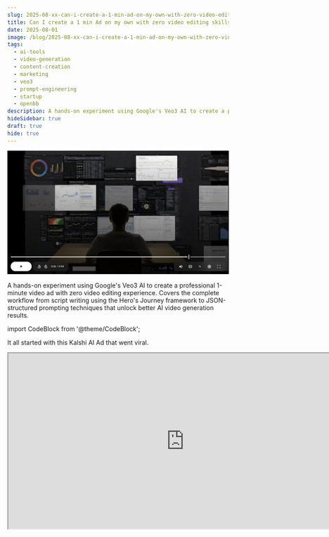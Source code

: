 ```yaml
---
slug: 2025-08-xx-can-i-create-a-1-min-ad-on-my-own-with-zero-video-editing-skills
title: Can I create a 1 min Ad on my own with zero video editing skills?
date: 2025-08-01
image: /blog/2025-08-xx-can-i-create-a-1-min-ad-on-my-own-with-zero-video-editing-skills
tags:
  - ai-tools
  - video-generation
  - content-creation
  - marketing
  - veo3
  - prompt-engineering
  - startup
  - openbb
description: A hands-on experiment using Google's Veo3 AI to create a professional 1-minute video ad with zero video editing experience. Covers the complete workflow from script writing using the Hero's Journey framework to JSON-structured prompting techniques that unlock better AI video generation results.
hideSidebar: true
draft: true
hide: true
---
```


<p align="center">
    <img width="600" src="/blog/2025-08-xx-can-i-create-a-1-min-ad-on-my-own-with-zero-video-editing-skills.png" />
</p>

A hands-on experiment using Google's Veo3 AI to create a professional 1-minute video ad with zero video editing experience. Covers the complete workflow from script writing using the Hero's Journey framework to JSON-structured prompting techniques that unlock better AI video generation results.

<!-- truncate -->

import CodeBlock from '@theme/CodeBlock';

<div style={{borderTop: '1px solid #0088CC', margin: '1.5em 0'}} />

It all started with this Kalshi AI Ad that went viral.

<div className="flex place-items-center justify-center items-center rounded-sm mx-auto">
    <iframe
        src="https://www.youtube.com/embed/mzXFURkcCt4?si=TyLHBw1QX8l2KFNA"
        width="800"
        height="400"
    />
</div>

<br />

When I saw this AI-generated ad, my thought was: "_Wtf. There’s no way this was solely done using AI._”

Then I saw a lot of people on X sharing their Veo-3 AI-generated clips, and I was like: “_hmmm, maybe it is possible_”.

## The script

Between dog walks and daily routines, I found myself sketching out ideas for what would become an AI-generated video to announce OpenBB’s position as a counterpoint to legacy workspace infrastructure.

This would be a cinematic short film about the transformation of financial infrastructure and the rise of OpenBB.

I iterated on this script on my own in terms of what I wanted for it to happen at a very high level, in order to invoke emotion to the audience - in order to do that, I followed the typical Hero journey framework.

Here’s a brief description of what I ended up with at a very high level.

- **The ordinary world**: The legacy financial office with tired analysts in gray suits. Repetitive, robotic work on outdated CRT terminals. This establishes the mundane, oppressive status quo.

- **The call to adventure (opening)**: The young analyst pauses and closes their screen. The moment of questioning: "What if we started over?". The frosted-glass door labeled "UNLOCKED" literally represents the call.

- **Crossing the threshold (transition)**: Walking through the "UNLOCKED" door. The flood of light as they enter the futuristic workspace. It symbolizes leaving the old world behind. Launching OpenBB is the point of no return.

- **Tests and allies**: Other analysts join the journey (allies). Each person transforms into their unique self (rejecting uniformity). The collaborative work represents the tests - learning new ways to work. The AI agent becomes a supernatural aid/mentor figure.

- **The Ordeal (system collapse)**: The legacy system crashes ("INTERNAL ERROR"). This is the death/destruction of the old world. The moment of greatest crisis for those still trapped.

- **The revelation/reward (digital dissolution)**: The walls literally dissolve, revealing the truth. The massive Hub represents the reward/treasure. "This isn't an upgrade. This is a migration" - the wisdom gained.

- **The return**: The black void and logo emergence. Sharing the message with the world: "WE DON'T SELL DATA. WE SELL FREEDOM.". "The financial industry isn't rebooting" - bringing this knowledge back to transform society.

Then I had ChatGPT help me decompose this into different scenes. 

Also bear in mind that these AI video models are trained to output 8s videos, so I wanted to try to have each scene not taking longer than that. At least the core of it - as it’s hard to preserve scene styles between 8s clip.

Although the “extend” feature on Google’s Flow was better than what I hoped for. More on this later.

## Flow - Veo3

I first went to Google AI Studio, to the Generate Media section and tried to paste one the scenes text I had.

Although it was free, the output was pretty disappointing and that’s when I noticed that this was Veo2, and not Veo3 - the model that everyone was raving about on X.

Then I tried to upgrade to Veo3 - but in the typical Google manner - I couldn’t. Ultimately I found it in Google DeepMind platform which pointed me to try it in Flow.

I didn’t have the right subscription so I signed up to “Google AI Ultra for Business” which costed $125/mo (with a 50% discount). The estimates is that this provides around 1250 clips, which is enough, because the quality of the model is extremely impressive and there are ways to squeeze performance out of it - through prompt engineering.

<p align="center">
    <img width="600" src="/blog/2025-08-xx-can-i-create-a-1-min-ad-on-my-own-with-zero-video-editing-skills_1.png" />
</p>

Copy-pasting the scenes as I had them on a document produced very impressive results, but I felt like the results were very diverse among each run.

I felt like it needed more structure. Then I saw several creators mentioned that these models performed significantly better with JSON-structured inputs rather than simple text prompts.

So I copied the text narrative of each of the scenes and converted these into JSON.

**Example:**

<CodeBlock language="json">
{`{
    "scene and action": "A slow dolly shot glides across a rigid financial office. Identical gray cubicles house analysts in matching suits, typing robotically at CRT-style terminals with pixelated dashboards. Close-ups reveal tired faces, blinking cursors, and a mechanical monotony. Voiceover: 'For decades, the tools of finance have remained the same. Expensive. Opaque. Inflexible. You weren’t meant to build with them. You were meant to follow.'",
    "camera angle": "center-aligned symmetry with slow dolly pans",
    "lighting": "harsh fluorescent with blue-gray tint",
    "room": "legacy financial office",
    "ratio": "16:9",
    "character": "analysts in identical gray suits, robotic behavior",
    "voice": "calm and authoritative male voice",
    "furniture": [
      "CRT monitors",
      "repetitive gray cubicles",
      "fluorescent ceiling lights"
    ],
    "action and motion": "minimal movement, robotic typing, blinking screens, fluorescent flickering",
    "keywords": [
      "legacy finance",
      "monotony",
      "rigid systems",
      "pixelated UI",
      "inflexibility"
    ]
}`}
</CodeBlock>

This level of detail gave us precise control over every aspect of the scene, and then we just had to paste it to Flow and let the model cook 🧑‍🍳.

<p align="center">
    <img width="600" src="/blog/2025-08-xx-can-i-create-a-1-min-ad-on-my-own-with-zero-video-editing-skills_2.png" />
</p>

That improved the quality and reproducibility significantly.

But I knew we could still get more out of it so I iterated on these prompts with ChatGPT so it would add more relevant keys: value pairs to this JSON, such as:
- Scene and action descriptions
- Camera angles and movement
- Lighting and color grading
- Character direction and emotion
- Environmental details
- Keywords for style consistency

<p align="center">
    <img width="600" src="/blog/2025-08-xx-can-i-create-a-1-min-ad-on-my-own-with-zero-video-editing-skills_3.png" />
</p>

This JSON structure forced me to think about every element, which was awesome.

## Iteration

At this point I knew there was something here.

**I was - once again - mind blown by AI and what it could enable.**

There I was, never having done any video editing/film concept - being able to do something on my own in very very little time.

This is the point at which I asked help.

While I was good at the technical prompt crafting, my wife has an eye for what actually looks good on screen and so she did all the iteration after that initial work. Flow's feature allowing 4 variations per prompt was a game-changer here,  instead of generating one video and hoping for the best, she could compare options and identify what worked.

But also the Extend feature of flow which allows a scene to be based on the past ones so characters/environments aren’t lost between clips. Particularly relevant as we wanted to follow the Hero journey and for that the audience needs to develop a relationship/affinity with the hero.

Then our marketing, Rita, helped refine the copy to make it perfect- with OpenBB style all over it.

And then my wife just helped stitching things together and having audio being synced with the video.

To the final result, which you can see here:

**VIDEO HERE**

## Final thoughts

What started as a weekend curiosity turned into a legitimate short film.

The tools are there, the quality is impressive, and the barrier to entry is lower than ever. 

But perhaps most importantly, AI video generation doesn't replace human creativity – it amplifies it.

This represents more than just a technical experiment.

It's LITERAL proof that individual creators can now produce content that would have required significant budgets and teams just a few years ago.

We are definitely in a golden age. Enjoy.